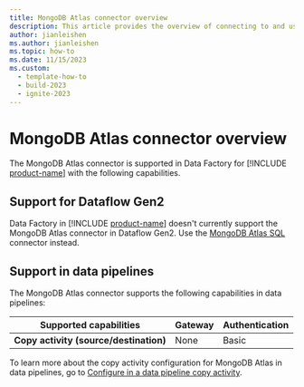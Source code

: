 ```yaml
---
title: MongoDB Atlas connector overview
description: This article provides the overview of connecting to and using MongoDB Atlas data in Data Factory.
author: jianleishen
ms.author: jianleishen
ms.topic: how-to
ms.date: 11/15/2023
ms.custom:
  - template-how-to
  - build-2023
  - ignite-2023
---
```


# MongoDB Atlas connector overview

The MongoDB Atlas connector is supported in Data Factory for [!INCLUDE [product-name](../includes/product-name.md)] with the following capabilities.

## Support for Dataflow Gen2

Data Factory in [!INCLUDE [product-name](../includes/product-name.md)] doesn't currently support the MongoDB Atlas connector in Dataflow Gen2. Use the [MongoDB Atlas SQL](connector-mongodb-atlas-sql.md) connector instead.

## Support in data pipelines

The MongoDB Atlas connector supports the following capabilities in data pipelines:

| Supported capabilities | Gateway | Authentication |
| --- | --- | ---|
| **Copy activity (source/destination)** | None | Basic |

To learn more about the copy activity configuration for MongoDB Atlas in data pipelines, go to [Configure in a data pipeline copy activity](connector-mongodb-atlas-copy-activity.md).
